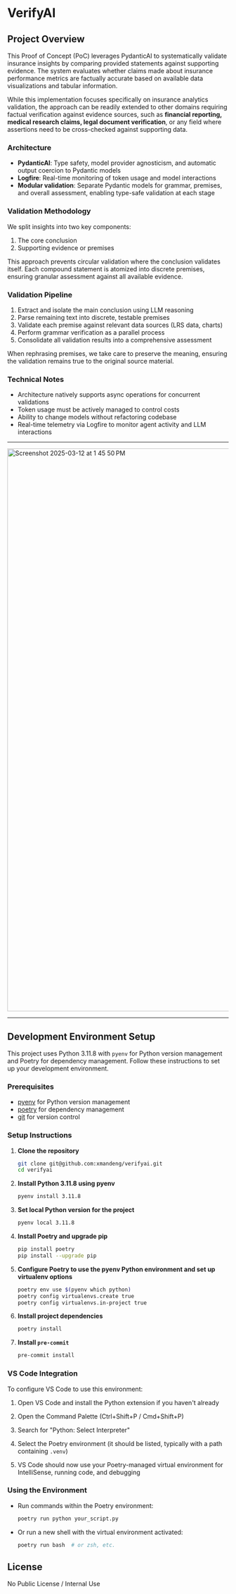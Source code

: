 # VerifyAI

## Project Overview

This Proof of Concept (PoC) leverages PydanticAI to systematically validate insurance insights by comparing provided statements against supporting evidence. The system evaluates whether claims made about insurance performance metrics are factually accurate based on available data visualizations and tabular information.

While this implementation focuses specifically on insurance analytics validation, the approach can be readily extended to other domains requiring factual verification against evidence sources, such as **financial reporting, medical research claims, legal document verification**, or any field where assertions need to be cross-checked against supporting data.

### Architecture

- **PydanticAI**: Type safety, model provider agnosticism, and automatic output coercion to Pydantic models
- **Logfire**: Real-time monitoring of token usage and model interactions
- **Modular validation**: Separate Pydantic models for grammar, premises, and overall assessment, enabling type-safe validation at each stage

### Validation Methodology

We split insights into two key components:
1. The core conclusion
2. Supporting evidence or premises

This approach prevents circular validation where the conclusion validates itself. Each compound statement is atomized into discrete premises, ensuring granular assessment against all available evidence.

### Validation Pipeline

1. Extract and isolate the main conclusion using LLM reasoning
2. Parse remaining text into discrete, testable premises
3. Validate each premise against relevant data sources (LRS data, charts)
4. Perform grammar verification as a parallel process
5. Consolidate all validation results into a comprehensive assessment

When rephrasing premises, we take care to preserve the meaning, ensuring the validation remains true to the original source material.

### Technical Notes

- Architecture natively supports async operations for concurrent validations
- Token usage must be actively managed to control costs
- Ability to change models without refactoring codebase
- Real-time telemetry via Logfire to monitor agent activity and LLM interactions

***

<img width="1278" alt="Screenshot 2025-03-12 at 1 45 50 PM" src="https://github.com/user-attachments/assets/4ba35e2f-a65e-40d7-8e5d-494862621474" />

***

## Development Environment Setup

This project uses Python 3.11.8 with `pyenv` for Python version management and Poetry for dependency management. Follow these instructions to set up your development environment.

### Prerequisites

- [pyenv](https://github.com/pyenv/pyenv) for Python version management
- [poetry](https://python-poetry.org) for dependency management
- [git](https://git-scm.com) for version control

### Setup Instructions

1. **Clone the repository**

   ```bash
   git clone git@github.com:xmandeng/verifyai.git
   cd verifyai
   ```

2. **Install Python 3.11.8 using pyenv**

   ```bash
   pyenv install 3.11.8
   ```

3. **Set local Python version for the project**

   ```bash
   pyenv local 3.11.8
   ```

4. **Install Poetry and upgrade pip**

   ```bash
   pip install poetry
   pip install --upgrade pip
   ```

5. **Configure Poetry to use the pyenv Python environment and set up virtualenv options**

   ```bash
   poetry env use $(pyenv which python)
   poetry config virtualenvs.create true
   poetry config virtualenvs.in-project true
   ```

6. **Install project dependencies**

   ```bash
   poetry install
   ```

7. **Install `pre-commit`**

   ```bash
   pre-commit install
   ```

### VS Code Integration

To configure VS Code to use this environment:

1. Open VS Code and install the Python extension if you haven't already

2. Open the Command Palette (Ctrl+Shift+P / Cmd+Shift+P)

3. Search for "Python: Select Interpreter"

4. Select the Poetry environment (it should be listed, typically with a path containing `.venv`)

5. VS Code should now use your Poetry-managed virtual environment for IntelliSense, running code, and debugging

### Using the Environment

- Run commands within the Poetry environment:
  ```bash
  poetry run python your_script.py
  ```

- Or run a new shell with the virtual environment activated:
  ```bash
  poetry run bash  # or zsh, etc.
  ```

## License

No Public License / Internal Use

